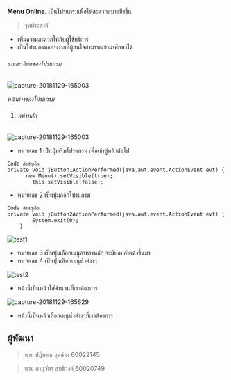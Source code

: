 **Menu Online.** เป็นโปรแกรมเพื่อให้สะดวกสบายยิ่งขึ้น
> จุดประสงค์
- เพิ่มความสะดวกให้กับผู้ใช้บริการ
- เป็นโปรแกรมอย่างง่ายที่ผู้สนใจสามารถเข้ามาศึกษาได้
###### รายละเอียดของโปรแกรม
![capture-20181129-165003](https://user-images.githubusercontent.com/45420213/49215789-2c93ec00-f3fc-11e8-9c4d-2916d350fcbf.png)

*หน้าต่างของโปรแกรม*

1. ###### หน้าหลัก
![capture-20181129-165003](https://user-images.githubusercontent.com/45420213/49215823-42a1ac80-f3fc-11e8-8e3a-eafac76b1b04.png)

- หมายเลข 1 เป็นปุ่มเริ่มโปรแกรม เพื่อเข้าสู่หน้าต่อไป

```
Code สำคัญคือ
private void jButton1ActionPerformed(java.awt.event.ActionEvent evt) {                                         
      new Menu().setVisible(true);
        this.setVisible(false);
```

- หมายเลข 2 เป็นปุ่มออกโปรแกรม

```
Code สำคัญคือ
private void jButton2ActionPerformed(java.awt.event.ActionEvent evt) {                                         
        System.exit(0);
    }
```


![test1](https://user-images.githubusercontent.com/45420213/49272917-cc598480-f4a5-11e8-80cb-0a32cf32abae.jpg)


- หมายเลข 3 เป็นปุ่มเลือกเมนูอาหารหลัก จะมีปอบอัพเด้งขึ้นมา
- หมายเลข 4 เป็นปุ่มเลือกเมนูน้ำต่างๆ

![test2](https://user-images.githubusercontent.com/45420213/49273241-ed6ea500-f4a6-11e8-9c2f-356dfb1fbac7.jpg)

- หน้านี้เป็นหน้าใส่จำนวนที่เราต้องการ

![capture-20181129-165629](https://user-images.githubusercontent.com/45420213/49214126-8397c200-f3f8-11e8-83ab-f325e5bcf668.png)

- หน้านี้เป็นหน้าเลือกเมนูน้ำต่างๆที่เราต้องการ
## ผู้พัฒนา
> นาย ปฏิภาณ อุดด้วง   60022145

> นาย ภานุวัตร สุทธิวงค์   60020749
